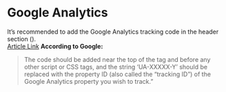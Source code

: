 # Google Analytics

It’s recommended to add the Google Analytics tracking code in the header section (<head>).  
[Article Link](https://ppcexpo.com/blog/where-is-the-google-analytics-code)
**According to Google:**

> The code should be added near the top of the <head> tag and before any other script or CSS tags, and the string ‘UA-XXXXX-Y’ should be replaced with the property ID (also called the “tracking ID”) of the Google Analytics property you wish to track.”

